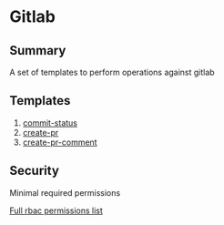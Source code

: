 # Gitlab

## Summary

A set of templates to perform operations against gitlab

## Templates

1. [commit-status](https://github.com/codefresh-io/argo-hub/blob/main/workflows/gitlab/versions/0.0.1/docs/commit-status.md)
2. [create-pr](https://github.com/codefresh-io/argo-hub/blob/main/workflows/gitlab/versions/0.0.1/docs/create-pr.md)
3. [create-pr-comment](https://github.com/codefresh-io/argo-hub/blob/main/workflows/gitlab/versions/0.0.1/docs/create-pr-comment.md)

## Security

Minimal required permissions

[Full rbac permissions list](https://github.com/codefresh-io/argo-hub/blob/main/workflows/gitlab/versions/0.0.1/rbac.yaml)
